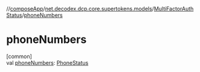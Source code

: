 //[composeApp](../../../index.md)/[net.decodex.dcp.core.supertokens.models](../index.md)/[MultiFactorAuthStatus](index.md)/[phoneNumbers](phone-numbers.md)

# phoneNumbers

[common]\
val [phoneNumbers](phone-numbers.md): [PhoneStatus](../-phone-status/index.md)
